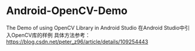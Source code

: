 # Android-OpenCV-Demo
The Demo of using OpenCV Library in Android Studio
在Android Studio中引入OpenCV库的样例
具体方法参考：https://blog.csdn.net/peter_z96/article/details/109254443
